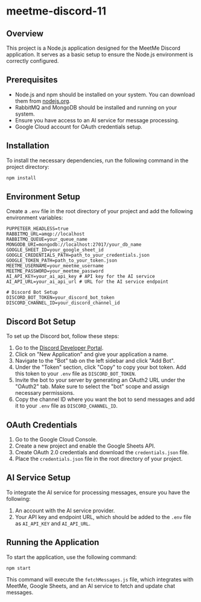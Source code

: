 # meetme-discord-11

## Overview
This project is a Node.js application designed for the MeetMe Discord application. It serves as a basic setup to ensure the Node.js environment is correctly configured.

## Prerequisites
- Node.js and npm should be installed on your system. You can download them from [nodejs.org](https://nodejs.org/).
- RabbitMQ and MongoDB should be installed and running on your system.
- Ensure you have access to an AI service for message processing.
- Google Cloud account for OAuth credentials setup.

## Installation
To install the necessary dependencies, run the following command in the project directory:

```bash
npm install
```

## Environment Setup
Create a `.env` file in the root directory of your project and add the following environment variables:

```
PUPPETEER_HEADLESS=true
RABBITMQ_URL=amqp://localhost
RABBITMQ_QUEUE=your_queue_name
MONGODB_URI=mongodb://localhost:27017/your_db_name
GOOGLE_SHEET_ID=your_google_sheet_id
GOOGLE_CREDENTIALS_PATH=path_to_your_credentials.json
GOOGLE_TOKEN_PATH=path_to_your_token.json
MEETME_USERNAME=your_meetme_username
MEETME_PASSWORD=your_meetme_password
AI_API_KEY=your_ai_api_key # API key for the AI service
AI_API_URL=your_ai_api_url # URL for the AI service endpoint

# Discord Bot Setup
DISCORD_BOT_TOKEN=your_discord_bot_token
DISCORD_CHANNEL_ID=your_discord_channel_id
```

## Discord Bot Setup
To set up the Discord bot, follow these steps:

1. Go to the [Discord Developer Portal](https://discord.com/developers/applications).
2. Click on "New Application" and give your application a name.
3. Navigate to the "Bot" tab on the left sidebar and click "Add Bot".
4. Under the "Token" section, click "Copy" to copy your bot token. Add this token to your `.env` file as `DISCORD_BOT_TOKEN`.
5. Invite the bot to your server by generating an OAuth2 URL under the "OAuth2" tab. Make sure to select the "bot" scope and assign necessary permissions.
6. Copy the channel ID where you want the bot to send messages and add it to your `.env` file as `DISCORD_CHANNEL_ID`.

## OAuth Credentials
1. Go to the Google Cloud Console.
2. Create a new project and enable the Google Sheets API.
3. Create OAuth 2.0 credentials and download the `credentials.json` file.
4. Place the `credentials.json` file in the root directory of your project.

## AI Service Setup
To integrate the AI service for processing messages, ensure you have the following:

1. An account with the AI service provider.
2. Your API key and endpoint URL, which should be added to the `.env` file as `AI_API_KEY` and `AI_API_URL`.

## Running the Application
To start the application, use the following command:

```bash
npm start
```

This command will execute the `fetchMessages.js` file, which integrates with MeetMe, Google Sheets, and an AI service to fetch and update chat messages.